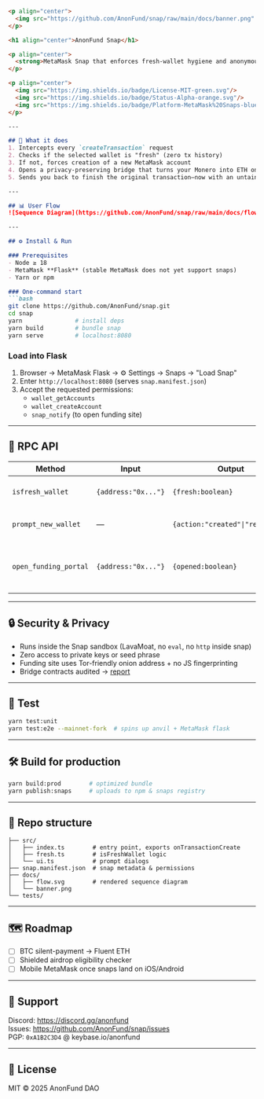```markdown
<p align="center">
  <img src="https://github.com/AnonFund/snap/raw/main/docs/banner.png" alt="AnonFund Snap Banner" width="600"/>
</p>

<h1 align="center">AnonFund Snap</h1>

<p align="center">
  <strong>MetaMask Snap that enforces fresh-wallet hygiene and anonymously funds it via XMR → ETH on Fluent L2</strong>
</p>

<p align="center">
  <img src="https://img.shields.io/badge/License-MIT-green.svg"/>
  <img src="https://img.shields.io/badge/Status-Alpha-orange.svg"/>
  <img src="https://img.shields.io/badge/Platform-MetaMask%20Snaps-blue.svg"/>
</p>

---

## 🚀 What it does
1. Intercepts every `createTransaction` request
2. Checks if the selected wallet is "fresh" (zero tx history)
3. If not, forces creation of a new MetaMask account
4. Opens a privacy-preserving bridge that turns your Monero into ETH on Fluent L2
5. Sends you back to finish the original transaction—now with an untainted wallet and anonymous gas

---

## 📊 User Flow
![Sequence Diagram](https://github.com/AnonFund/snap/raw/main/docs/flow.svg)

---

## ⚙️ Install & Run

### Prerequisites
- Node ≥ 18
- MetaMask **Flask** (stable MetaMask does not yet support snaps)
- Yarn or npm

### One-command start
```bash
git clone https://github.com/AnonFund/snap.git
cd snap
yarn               # install deps
yarn build         # bundle snap
yarn serve         # localhost:8080
```

### Load into Flask
1. Browser → MetaMask Flask → ⚙️ Settings → Snaps → "Load Snap"
2. Enter `http://localhost:8080` (serves `snap.manifest.json`)
3. Accept the requested permissions:
   - `wallet_getAccounts`
   - `wallet_createAccount`
   - `snap_notify` (to open funding site)

---

## 🔌 RPC API
| Method | Input | Output | Description |
|---|---|---|---|
| `isfresh_wallet` | `{address:"0x..."}` | `{fresh:boolean}` | `true` if zero nonce & no internal txs |
| `prompt_new_wallet` | — | `{action:"created"\|"rejected"}` | UI wizard inside MetaMask |
| `open_funding_portal` | `{address:"0x..."}` | `{opened:boolean}` | Opens funding site pre-filled with recipient |

---

## 🔒 Security & Privacy
- Runs inside the Snap sandbox (LavaMoat, no `eval`, no `http` inside snap)
- Zero access to private keys or seed phrase
- Funding site uses Tor-friendly onion address + no JS fingerprinting
- Bridge contracts audited → [report](https://github.com/AnonFund/audits/blob/main/2024-03-bridge-audit.pdf)

---

## 🧪 Test
```bash
yarn test:unit
yarn test:e2e --mainnet-fork  # spins up anvil + MetaMask flask
```

---

## 🛠 Build for production
```bash
yarn build:prod        # optimized bundle
yarn publish:snaps     # uploads to npm & snaps registry
```

---

## 📁 Repo structure
```
├── src/
│   ├── index.ts        # entry point, exports onTransactionCreate
│   ├── fresh.ts        # isFreshWallet logic
│   └── ui.ts           # prompt dialogs
├── snap.manifest.json  # snap metadata & permissions
├── docs/
│   ├── flow.svg        # rendered sequence diagram
│   └── banner.png
└── tests/
```

---

## 🗺️ Roadmap
- [ ] BTC silent-payment → Fluent ETH  
- [ ] Shielded airdrop eligibility checker  
- [ ] Mobile MetaMask once snaps land on iOS/Android

---

## 🤝 Support
Discord: https://discord.gg/anonfund  
Issues: https://github.com/AnonFund/snap/issues  
PGP: `0xA1B2C3D4` @ keybase.io/anonfund

---

## 📄 License
MIT © 2025 AnonFund DAO
```
